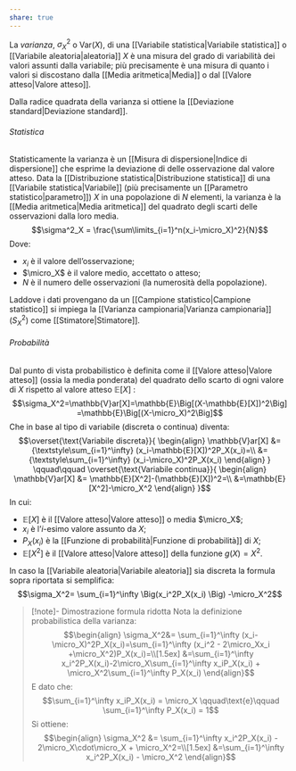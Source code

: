 ```yaml
---
share: true
---
```

La *varianza*, $\sigma^2_X$ o $\text{Var}(X)$, di una [[Variabile statistica|Variabile statistica]] o [[Variabile aleatoria|aleatoria]] $X$ è una misura del grado di variabilità dei valori assunti dalla variabile; più precisamente è una misura di quanto i valori si discostano dalla [[Media aritmetica|Media]] o dal [[Valore atteso|Valore atteso]].

Dalla radice quadrata della varianza si ottiene la [[Deviazione standard|Deviazione standard]].
###### Statistica
Statisticamente la varianza è un [[Misura di dispersione|Indice di dispersione]] che esprime la deviazione di delle osservazione dal valore atteso.
Data la [[Distribuzione statistica|Distribuzione statistica]] di una [[Variabile statistica|Variabile]] (più precisamente un [[Parametro statistico|parametro]]) $X$ in una popolazione di $N$ elementi, la varianza è la [[Media aritmetica|Media aritmetica]] del quadrato degli scarti delle osservazioni dalla loro media.
$$\sigma^2_X = \frac{\sum\limits_{i=1}^n(x_i-\micro_X)^2}{N}$$
Dove:
- $x_i$ è il valore dell’osservazione;
- $\micro_X$ è il valore medio, accettato o atteso;
- $N$ è il numero delle osservazioni (la numerosità della popolazione).

Laddove i dati provengano da un [[Campione statistico|Campione statistico]] si impiega la [[Varianza campionaria|Varianza campionaria]] ($S_X^2$) come [[Stimatore|Stimatore]].

###### Probabilità
Dal punto di vista probabilistico è definita come il [[Valore atteso|Valore atteso]] (ossia la media ponderata) del quadrato dello scarto di ogni valore di $X$ rispetto al valore atteso $\mathbb{E}[X]$ :
$$\sigma_X^2=\mathbb{V}ar[X]=\mathbb{E}\Big[(X-\mathbb{E}[X])^2\Big] =\mathbb{E}\Big[(X-\micro_X)^2\Big]$$
Che in base al tipo di variabile (discreta o continua) diventa:
$$\overset{\text{Variabile discreta}}{
\begin{align}
\mathbb{V}ar[X] &= {\textstyle\sum_{i=1}^\infty} (x_i-\mathbb{E}[X])^2P_X(x_i)=\\
&={\textstyle\sum_{i=1}^\infty} (x_i-\micro_X)^2P_X(x_i)
\end{align}
}
\qquad\qquad
\overset{\text{Variabile continua}}{
\begin{align}
\mathbb{V}ar[X] &= \mathbb{E}[X^2]-(\mathbb{E}[X])^2=\\
&=\mathbb{E}[X^2]-\micro_X^2
\end{align}
}$$
In cui:
- $\mathbb{E}[X]$ è il [[Valore atteso|Valore atteso]] o media $\micro_X$;
- $x_i$ è l’$i$-esimo valore assunto da $X$;
- $P_X(x_i)$ è la [[Funzione di probabilità|Funzione di probabilità]] di $X$;
- $\mathbb{E}[X^2]$ è il [[Valore atteso|Valore atteso]] della funzione $g(X)=X^2$.


In caso la [[Variabile aleatoria|Variabile aleatoria]] sia discreta la formula sopra riportata si semplifica:
$$\sigma_X^2= \sum_{i=1}^\infty \Big(x_i^2P_X(x_i) \Big) -\micro_X^2$$

> [!note]- Dimostrazione formula ridotta
> Nota la definizione probabilistica della varianza:
> $$\begin{align}
\sigma_X^2&= \sum_{i=1}^\infty (x_i-\micro_X)^2P_X(x_i)=\sum_{i=1}^\infty (x_i^2 - 2\micro_Xx_i +\micro_X^2)P_X(x_i)=\\[1.5ex]
&=\sum_{i=1}^\infty x_i^2P_X(x_i)-2\micro_X\sum_{i=1}^\infty x_iP_X(x_i) + \micro_X^2\sum_{i=1}^\infty P_X(x_i)
\end{align}$$
> E dato che:
> $$\sum_{i=1}^\infty x_iP_X(x_i) = \micro_X \qquad\text{e}\qquad \sum_{i=1}^\infty P_X(x_i) = 1$$
> Si ottiene:
> $$\begin{align}
\sigma_X^2 &= \sum_{i=1}^\infty x_i^2P_X(x_i) - 2\micro_X\cdot\micro_X + \micro_X^2=\\[1.5ex]
&=\sum_{i=1}^\infty x_i^2P_X(x_i) - \micro_X^2
\end{align}$$
